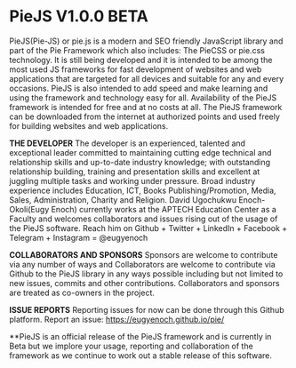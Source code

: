 # PieJS V1.0.0 BETA
PieJS(Pie-JS) or pie.js is a modern and SEO friendly JavaScript library and part of the Pie Framework which also includes:
The PieCSS or pie.css technology. 
It is still being developed and it is intended to be among the most used JS frameworks for fast development of websites and web applications that are targeted for all devices and suitable for any and every occasions.
PieJS is also intended to add speed and make learning and using the framework and technology easy for all.
Availability of the PieJS framework is intended for free and at no costs at all. 
The PieJS framework can be downloaded from the internet at authorized points and used freely for building websites and web applications.

**THE DEVELOPER**
The developer is an experienced, talented and exceptional leader committed to maintaining cutting edge technical and relationship skills and up-to-date industry knowledge; with outstanding relationship building, training and presentation skills and excellent at juggling multiple tasks and working under pressure. Broad industry experience includes Education, ICT, Books Publishing/Promotion, Media, Sales, Administration, Charity and Religion. 
David Ugochukwu Enoch-Okoli(Eugy Enoch) currently works at the APTECH Education Center as a Faculty and welcomes collaborators and issues rising out of the usage of the PieJS software.
Reach him on Github + Twitter + LinkedIn + Facebook + Telegram + Instagram = @eugyenoch

**COLLABORATORS AND SPONSORS**
Sponsors are welcome to contribute via any number of ways and Collaborators are welcome to contribute via Github to the PieJS library in any ways possible 
including but not limited to new issues, commits and other contributions. Collaborators and sponsors are treated as co-owners in the project.

**ISSUE REPORTS**
Reporting issues for now can be done through this Github platform.
Report an issue: https://eugyenoch.github.io/pie/

**PieJS is an official release of the PieJS framework and is currently in Beta but we implore your usage, reporting and collaboration of the framework as we continue to work out a stable release of this software. 
